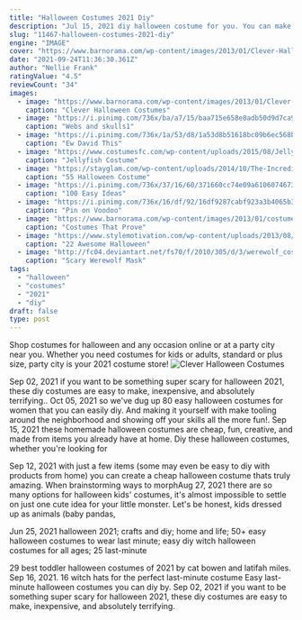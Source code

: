```yaml
---
title: "Halloween Costumes 2021 Diy"
description: "Jul 15, 2021 diy halloween costume for you. You can make many of these at the last-minute (read: the morning before the party) with just a few wardrobe staples and a few simple supplies, like a glue gun"
slug: "11467-halloween-costumes-2021-diy"
engine: "IMAGE"
cover: "https://www.barnorama.com/wp-content/images/2013/01/Clever-Halloween-Costumes/02-Clever-Halloween-Costumes.jpg"
date: "2021-09-24T11:36:30.361Z"
author: "Nellie Frank"
ratingValue: "4.5"
reviewCount: "34"
images:
  - image: "https://www.barnorama.com/wp-content/images/2013/01/Clever-Halloween-Costumes/02-Clever-Halloween-Costumes.jpg"
    caption: "Clever Halloween Costumes"
  - image: "https://i.pinimg.com/736x/ba/a7/15/baa715e658e8adb50d9d7ca9a4461ea2--barbie-halloween-doll-outfits.jpg"
    caption: "Webs and skulls1"
  - image: "https://i.pinimg.com/736x/1a/53/d8/1a53d8b51618bc09b6ec568b3268689a.jpg"
    caption: "Ew David This"
  - image: "https://www.costumesfc.com/wp-content/uploads/2015/08/Jellyfish-Halloween-Costume.jpg"
    caption: "Jellyfish Costume"
  - image: "https://stayglam.com/wp-content/uploads/2014/10/The-Incredibles-Couple-Halloween-Costume.jpg"
    caption: "55 Halloween Costume"
  - image: "https://i.pinimg.com/736x/37/16/60/371660cc74e09a6106074673cab531ad.jpg"
    caption: "100 Easy Ideas"
  - image: "https://i.pinimg.com/736x/16/df/92/16df9287cabf923a3b4065b3daaa459a.jpg"
    caption: "Pin on Voodoo"
  - image: "https://www.barnorama.com/wp-content/images/2013/01/costumes-that-prove-pugs/24-costumes-that-prove-pugs.jpg"
    caption: "Costumes That Prove"
  - image: "https://www.stylemotivation.com/wp-content/uploads/2013/08/22-Awesome-Halloween-Costume-Ideas-for-Kids-22.jpg"
    caption: "22 Awesome Halloween"
  - image: "http://fc04.deviantart.net/fs70/f/2010/305/d/3/werewolf_costume_2010_3_by_creeves76-d31zrnh.jpg"
    caption: "Scary Werewolf Mask"
tags:
  - "halloween"
  - "costumes"
  - "2021"
  - "diy"
draft: false
type: post
---
```


Shop costumes for halloween and any occasion online or at a party city near you. Whether you need costumes for kids or adults, standard or plus size, party city is your 2021 costume store!
![Clever Halloween Costumes](https://www.barnorama.com/wp-content/images/2013/01/Clever-Halloween-Costumes/02-Clever-Halloween-Costumes.jpg "Clever Halloween Costumes")

Sep 02, 2021 if you want to be something super scary for halloween 2021, these diy costumes are easy to make, inexpensive, and absolutely terrifying.. Oct 05, 2021 so we&#39;ve dug up 80 easy halloween costumes for women that you can easily diy. And making it yourself with make tooling around the neighborhood and showing off your skills all the more fun!. Sep 15, 2021 these homemade halloween costumes are cheap, fun, creative, and made from items you already have at home. Diy these halloween costumes, whether you&#39;re looking for
<!--inArticleAds-->

<!--galleryOne-->

Sep 12, 2021 with just a few items (some may even be easy to diy with products from home) you can create a cheap halloween costume thats truly amazing. When brainstorming ways to morphAug 27, 2021 there are so many options for halloween kids' costumes, it's almost impossible to settle on just one cute idea for your little monster. Let's be honest, kids dressed up as animals (baby pandas,
<!--inArticleAds-->

<!--galleryTwo-->

Jun 25, 2021 halloween 2021; crafts and diy; home and life; 50+ easy halloween costumes to wear last minute; easy diy witch halloween costumes for all ages; 25 last-minute
<!--galleryThree-->

29 best toddler halloween costumes of 2021 by cat bowen and latifah miles. Sep 16, 2021. 16 witch hats for the perfect last-minute costume  Easy last-minute halloween costumes you can diy by. Sep 02, 2021 if you want to be something super scary for halloween 2021, these diy costumes are easy to make, inexpensive, and absolutely terrifying.